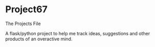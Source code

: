# Project67
The Projects File

A flask/python project to help me track ideas, suggestions and other products of an overactive mind.
